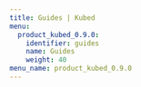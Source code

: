 ```yaml
---
title: Guides | Kubed
menu:
  product_kubed_0.9.0:
    identifier: guides
    name: Guides
    weight: 40
menu_name: product_kubed_0.9.0
---
```

